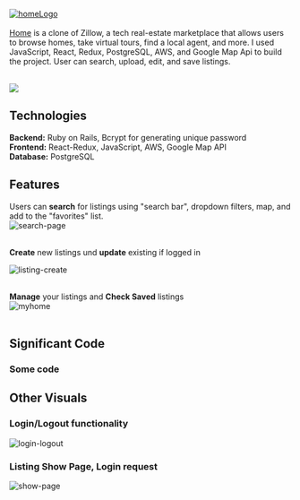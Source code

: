[![homeLogo](https://user-images.githubusercontent.com/46214277/212250398-fb77b52e-3f22-4afd-9ad5-ba01abab63de.png)](https://home-hi1b.onrender.com/) <br/> <br/> 
[Home](https://home-hi1b.onrender.com/) is a clone of Zillow, a tech real-estate marketplace that allows users to browse homes, take virtual tours, find a local agent, and more. I used  JavaScript, React, Redux, PostgreSQL, AWS, and Google Map Api to build the project. User can search, upload, edit, and save listings.

<br />

<img src="https://user-images.githubusercontent.com/46214277/212251889-fb5f8684-8f2b-4d1a-a08c-325ab4065600.gif">

## Technologies
**Backend:** Ruby on Rails, Bcrypt for generating unique password <br/>
**Frontend:** React-Redux, JavaScript, AWS, Google Map API <br/>
**Database:** PostgreSQL <br/>

## Features
Users can **search** for listings using "search bar", dropdown filters, map, and add to the "favorites" list. <br />
![search-page](https://user-images.githubusercontent.com/46214277/212255155-60a19f71-48cc-48e4-b1ae-7ec2aecf99ae.gif) <br /><br />

**Create** new listings und **update** existing if logged in <br />

![listing-create](https://user-images.githubusercontent.com/46214277/212255968-b683610a-014f-4876-862f-db35b6b87861.gif) <br /><br />

**Manage** your listings and **Check Saved** listings <br />
![myhome](https://user-images.githubusercontent.com/46214277/212256666-bf00f4d9-9476-4a56-bcca-73ba47179f68.gif) <br /> <br />

## Significant Code
### Some code









## Other Visuals

### Login/Logout functionality 
![login-logout](https://user-images.githubusercontent.com/46214277/212258418-1d110d31-ea50-492c-a9ad-dca923ec567c.gif)

### Listing Show Page, Login request
![show-page](https://user-images.githubusercontent.com/46214277/212259198-42e7a85c-69c3-4f08-be6c-28405896fbd1.gif)


